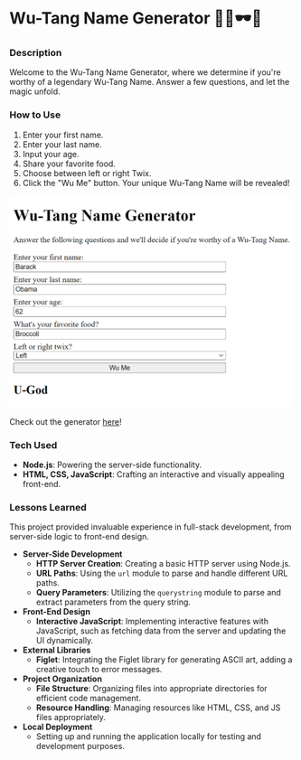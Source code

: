 # Wu-Tang Name Generator 🤘🏼🕶️🎵

### Description
Welcome to the Wu-Tang Name Generator, where we determine if you're worthy of a legendary Wu-Tang Name. Answer a few questions, and let the magic unfold.

### How to Use
1. Enter your first name.
2. Enter your last name.
3. Input your age.
4. Share your favorite food.
5. Choose between left or right Twix.
6. Click the "Wu Me" button. Your unique Wu-Tang Name will be revealed!

<img src="wu-tang-name-generator.png" width="500px">

Check out the generator <a href="https://xsarahyu.github.io/wu-tang-generator-bootcamp/">here</a>!

### Tech Used
- <strong>Node.js</strong>: Powering the server-side functionality.
- <strong>HTML, CSS, JavaScript</strong>: Crafting an interactive and visually appealing front-end.

### Lessons Learned
This project provided invaluable experience in full-stack development, from server-side logic to front-end design.
- <strong>Server-Side Development</strong>
    - <strong>HTTP Server Creation</strong>: Creating a basic HTTP server using Node.js.
    - <strong>URL Paths</strong>: Using the `url` module to parse and handle different URL paths.
    - <strong>Query Parameters</strong>: Utilizing the `querystring` module to parse and extract parameters from the query string.
- <strong>Front-End Design</strong>
    - <strong>Interactive JavaScript</strong>: Implementing interactive features with JavaScript, such as fetching data from the server and updating the UI dynamically.
- <strong>External Libraries</strong>
    - <strong>Figlet</strong>: Integrating the Figlet library for generating ASCII art, adding a creative touch to error messages.
- <strong>Project Organization</strong>
    - <strong>File Structure</strong>: Organizing files into appropriate directories for efficient code management.
    - <strong>Resource Handling</strong>: Managing resources like HTML, CSS, and JS files appropriately.
- <strong>Local Deployment</strong>
    - Setting up and running the application locally for testing and development purposes.